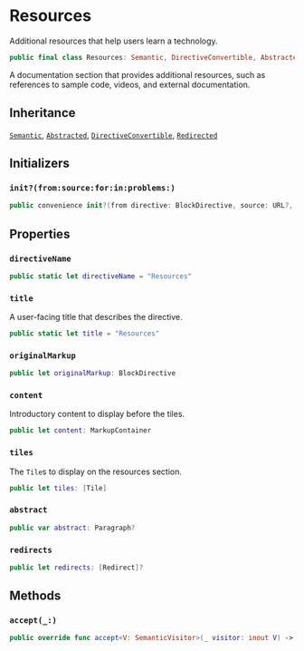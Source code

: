 # Resources

Additional resources that help users learn a technology.

``` swift
public final class Resources: Semantic, DirectiveConvertible, Abstracted, Redirected 
```

A documentation section that provides additional resources,
such as references to sample code, videos, and external documentation.

## Inheritance

[`Semantic`](/Semantic), [`Abstracted`](/Abstracted), [`DirectiveConvertible`](/DirectiveConvertible), [`Redirected`](/Redirected)

## Initializers

### `init?(from:source:for:in:problems:)`

``` swift
public convenience init?(from directive: BlockDirective, source: URL?, for bundle: DocumentationBundle, in context: DocumentationContext, problems: inout [Problem]) 
```

## Properties

### `directiveName`

``` swift
public static let directiveName = "Resources"
```

### `title`

A user-facing title that describes the directive.

``` swift
public static let title = "Resources"
```

### `originalMarkup`

``` swift
public let originalMarkup: BlockDirective
```

### `content`

Introductory content to display before the tiles.

``` swift
public let content: MarkupContainer
```

### `tiles`

The `Tile`s to display on the resources section.

``` swift
public let tiles: [Tile]
```

### `abstract`

``` swift
public var abstract: Paragraph? 
```

### `redirects`

``` swift
public let redirects: [Redirect]?
```

## Methods

### `accept(_:)`

``` swift
public override func accept<V: SemanticVisitor>(_ visitor: inout V) -> V.Result 
```
